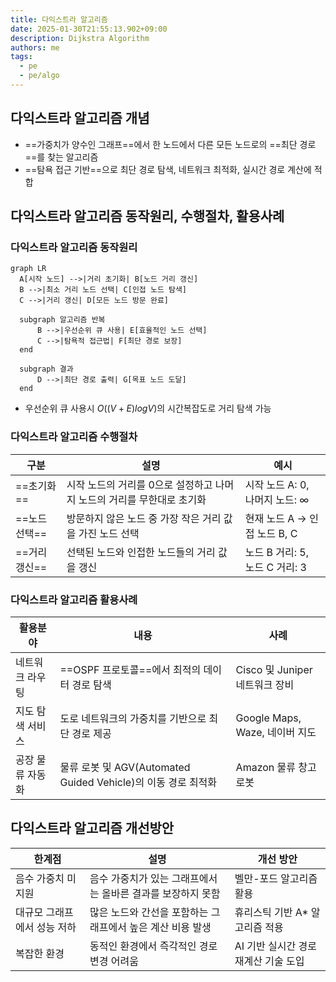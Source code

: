 ```yaml
---
title: 다익스트라 알고리즘
date: 2025-01-30T21:55:13.902+09:00
description: Dijkstra Algorithm
authors: me
tags:
  - pe
  - pe/algo
---
```


## 다익스트라 알고리즘 개념

- ==가중치가 양수인 그래프==에서 한 노드에서 다른 모든 노드로의 ==최단 경로==를 찾는 알고리즘
- ==탐욕 접근 기반==으로 최단 경로 탐색, 네트워크 최적화, 실시간 경로 계산에 적합

## 다익스트라 알고리즘 동작원리, 수행절차, 활용사례

### 다익스트라 알고리즘 동작원리

```mermaid
graph LR
  A[시작 노드] -->|거리 초기화| B[노드 거리 갱신]
  B -->|최소 거리 노드 선택| C[인접 노드 탐색]
  C -->|거리 갱신| D[모든 노드 방문 완료]

  subgraph 알고리즘 반복
      B -->|우선순위 큐 사용| E[효율적인 노드 선택]
      C -->|탐욕적 접근법| F[최단 경로 보장]
  end

  subgraph 결과
      D -->|최단 경로 출력| G[목표 노드 도달]
  end
```

- 우선순위 큐 사용시 $O((V+E) log V)$의 시간복잡도로 거리 탐색 가능

### 다익스트라 알고리즘 수행절차

| 구분 | 설명 | 예시 |
| --- | --- | --- |
| ==초기화== | 시작 노드의 거리를 0으로 설정하고 나머지 노드의 거리를 무한대로 초기화 | 시작 노드 A: 0, 나머지 노드: $\infty$ |
| ==노드 선택== | 방문하지 않은 노드 중 가장 작은 거리 값을 가진 노드 선택 | 현재 노드 A → 인접 노드 B, C |
| ==거리 갱신== | 선택된 노드와 인접한 노드들의 거리 값을 갱신 | 노드 B 거리: 5, 노드 C 거리: 3 |

### 다익스트라 알고리즘 활용사례

| 활용분야 | 내용 | 사례 |
| --- | --- | --- |
| 네트워크 라우팅 | ==OSPF 프로토콜==에서 최적의 데이터 경로 탐색 | Cisco 및 Juniper 네트워크 장비 |
| 지도 탐색 서비스 | 도로 네트워크의 가중치를 기반으로 최단 경로 제공 | Google Maps, Waze, 네이버 지도 |
| 공장 물류 자동화 | 물류 로봇 및 AGV(Automated Guided Vehicle)의 이동 경로 최적화 | Amazon 물류 창고 로봇 |

## 다익스트라 알고리즘 개선방안

| 한계점 | 설명 | 개선 방안 |
| --- | --- | --- |
| 음수 가중치 미지원 | 음수 가중치가 있는 그래프에서는 올바른 결과를 보장하지 못함 | 벨만-포드 알고리즘 활용 |
| 대규모 그래프에서 성능 저하 | 많은 노드와 간선을 포함하는 그래프에서 높은 계산 비용 발생 | 휴리스틱 기반 A\* 알고리즘 적용 |
| 복잡한 환경 | 동적인 환경에서 즉각적인 경로 변경 어려움 | AI 기반 실시간 경로 재계산 기술 도입 |
